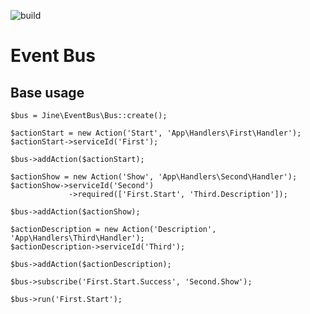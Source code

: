 ![build](https://github.com/jine-framework/event-bus/workflows/build/badge.svg)
# Event Bus

## Base usage
```
$bus = Jine\EventBus\Bus::create();

$actionStart = new Action('Start', 'App\Handlers\First\Handler');
$actionStart->serviceId('First');

$bus->addAction($actionStart);

$actionShow = new Action('Show', 'App\Handlers\Second\Handler');
$actionShow->serviceId('Second')
             ->required(['First.Start', 'Third.Description']);

$bus->addAction($actionShow);

$actionDescription = new Action('Description', 'App\Handlers\Third\Handler');
$actionDescription->serviceId('Third');

$bus->addAction($actionDescription);

$bus->subscribe('First.Start.Success', 'Second.Show');

$bus->run('First.Start');
